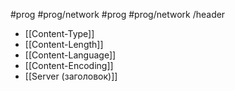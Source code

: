 #prog #prog/network  #prog #prog/network /header

- [[Content-Type]]
- [[Content-Length]]
- [[Content-Language]]
- [[Content-Encoding]]
- [[Server (заголовок)]]
